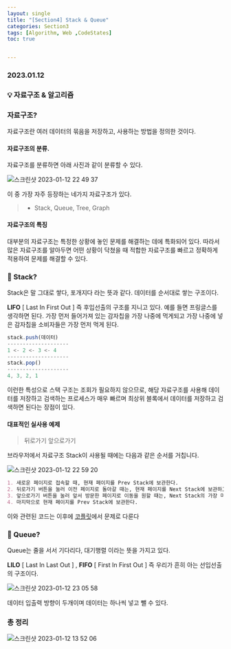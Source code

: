 ```yaml
---
layout: single
title: "[Section4] Stack & Queue"
categories: Section3
tags: [Algorithm, Web ,CodeStates]
toc: true


---
```


### 2023.01.12

### 💡 자료구조 & 알고리즘

### 자료구조?        

자료구조란 여러 데이터의 묶음을 저장하고, 사용하는 방법을 정의한 것이다. 

#### 자료구조의 분류. 

자료구조를 분류하면 아래 사진과 같이 분류할 수 있다. 

![스크린샷 2023-01-12 22 49 37](https://user-images.githubusercontent.com/104547038/212084017-53665e2c-95b3-4377-ad4c-ce30995515cb.png)

이 중 가장 자주 등장하는 네가지 자료구조가 있다. 

>- Stack, Queue, Tree, Graph

#### 자료구조의 특징

대부분의 자료구조는 특정한 상황에 놓인 문제를 해결하는 데에 특화되어 있다. 따라서 많은 자료구조를 알아두면 어떤 상황이 닥쳤을 때 적합한 자료구조를 빠르고 정확하게 적용하여 문제를 해결할 수 있다. 

### 🍔 Stack?

Stack은 말 그대로 쌓다, 포개지다 라는 뜻과 같다. 데이터를 순서대로 쌓는 구조이다. 

**LIFO** [ Last In First Out ] 즉 후입선출의 구조를 지니고 있다. 예를 들면 프링글스를 생각하면 된다. 가장 먼저 들어가져 있는 감자칩을 가장 나중에 먹게되고 가장 나중에 넣은 감자칩을 소비자들은 가장 먼저 먹게 된다. 

```js
stack.push(데이터)
--------------------
1 <- 2 <- 3 <- 4
--------------------
stack.pop()
--------------------
4, 3, 2, 1
```

이런한 특성으로 스택 구조는 조회가 필요하지 않으므로, 해당 자료구조를 사용해 데이터를 저장하고 검색하는 프로세스가 매우 빠르며 최상위 블록에서 데이터를 저장하고 검색하면 된다는 장점이 있다. 

#### 대표적인 실사용 예제

> 뒤로가기 앞으로가기 

브라우저에서 자료구조 Stack이 사용될 때에는 다음과 같은 순서를 거칩니다. 

![스크린샷 2023-01-12 22 59 20](https://user-images.githubusercontent.com/104547038/212086033-33071438-3d8e-49d8-bb8e-f72df3daa189.png)

```markdown
1. 새로운 페이지로 접속할 때, 현재 페이지를 Prev Stack에 보관한다. 
2. 뒤로가기 버튼을 눌러 이전 페이지로 돌아갈 때는, 현재 페이지를 Next Stack에 보관하고 Prev Stack에 가장 나중에 보관된 페이지를 현재 페이지로 가져온다. 
3. 앞으로가기 버튼을 눌러 앞서 방문한 페이지로 이동을 원할 때는, Next Stack의 가장 마지막으로 보관된 페이지를 가져온다. 
4. 마지막으로 현재 페이지를 Prev Stack에 보관한다. 
```

이와 관련된 코드는 이후에 [코플릿]()에서 문제로 다룬다 

### 🧻 Queue?

Queue는 줄을 서서 기다리다, 대기행렬 이라는 뜻을 가지고 있다. 

**LILO** [ Last In Last Out ] , **FIFO** [ First In First Out ] 즉 우리가 흔히 아는 선입선출의 구조이다. 

![스크린샷 2023-01-12 23 05 58](https://user-images.githubusercontent.com/104547038/212087963-f96f21cd-8ca7-4e3e-a730-3c23a1b59514.png)

데이터 입출력 방향이 두개이며 데이터는 하나씩 넣고 뺄 수 있다. 

### 총 정리 

![스크린샷 2023-01-12 13 52 06](https://user-images.githubusercontent.com/104547038/212088502-626c1297-4a20-4380-8a7c-79a658d0f478.png)